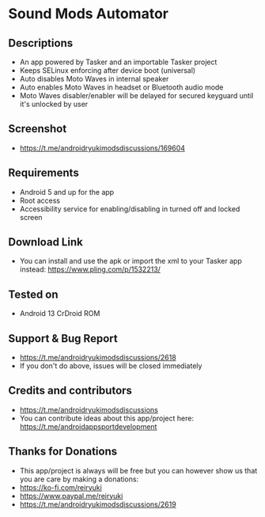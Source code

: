 # Sound Mods Automator

## Descriptions
- An app powered by Tasker and an importable Tasker project
- Keeps SELinux enforcing after device boot (universal)
- Auto disables Moto Waves in internal speaker
- Auto enables Moto Waves in headset or Bluetooth audio mode
- Moto Waves disabler/enabler will be delayed for secured keyguard until it's unlocked by user

## Screenshot
- https://t.me/androidryukimodsdiscussions/169604

## Requirements
- Android 5 and up for the app
- Root access
- Accessibility service for enabling/disabling in turned off and locked screen

## Download Link
- You can install and use the apk or import the xml to your Tasker app instead: https://www.pling.com/p/1532213/

## Tested on
- Android 13 CrDroid ROM

## Support & Bug Report
- https://t.me/androidryukimodsdiscussions/2618
- If you don't do above, issues will be closed immediately

## Credits and contributors
- https://t.me/androidryukimodsdiscussions
- You can contribute ideas about this app/project here: https://t.me/androidappsportdevelopment

## Thanks for Donations
- This app/project is always will be free but you can however show us that you are care by making a donations:
- https://ko-fi.com/reiryuki
- https://www.paypal.me/reiryuki
- https://t.me/androidryukimodsdiscussions/2619

